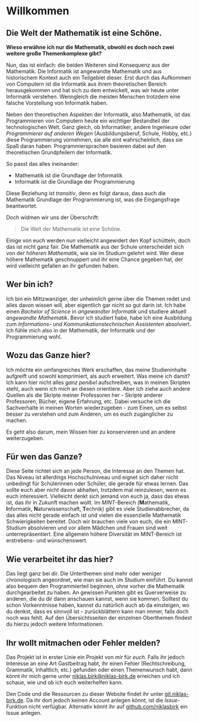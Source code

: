 # Willkommen
## Die Welt der Mathematik ist eine Schöne.

**Wieso erwähne ich nur die Mathematik, obwohl es doch noch zwei weitere große Themenkomplexe gibt?**

Nun, das ist einfach: die beiden Weiteren sind Konsequenz aus der Mathematik.
Die Informatik ist angewandte Mathematik und aus historischem Kontext auch ein Teilgebiet dieser.
Erst durch das Aufkommen von Computern ist die Informatik aus ihrem theoretischen Bereich herausgekommen 
und hat sich zu dem entwickelt, was wir heute unter Informatik verstehen.
Wenngleich die meisten Menschen trotzdem eine falsche Vorstellung von Informatik haben.

Neben den theoretischen Aspekten der Informatik, also Mathematik, ist das Programmieren von Computern heute ein
wichtiger Bestandteil der technologischen Welt.
Ganz gleich, ob Informatiker, andere Ingenieure oder *Programmierer auf anderen Wegen* (Ausbildungsberuf, Schule, Hobby, etc.)
diese Programmierung vornehmen, sie alle eint wahrscheinlich, dass sie Spaß daran haben.
Programmiersprachen basieren dabei auf den theoretischen Grundpfeilern der Informatik.

So passt das alles ineinander:
- Mathematik ist die Grundlage der Informatik
- Informatik ist die Grundlage der Programmierung

Diese Beziehung ist *transitiv*, denn es folgt daraus, dass auch die Mathematik Grundlage der Programmierung ist,
was die Eingangsfrage beantwortet.

Doch widmen wir uns der Überschrift:
> Die Welt der Mathematik ist eine Schöne.

Einige von euch werden nun vielleicht angewidert den Kopf schütteln,
doch das ist nicht ganz fair.
Die Mathematik aus der Schule unterscheidet sich von der *höheren Mathematik*, wie sie im Studium gelehrt wird.
Wer diese höhere Mathematik geschnuppert und ihr eine Chance gegeben hat, der wird vielleicht gefallen an ihr gefunden haben.

## Wer bin ich?
Ich bin ein Mittzwanziger, der unheimlich gerne über die Themen redet und alles davon wissen will, 
aber eigentlich gar nicht so gut darin ist.
Ich habe einen *Bachelor of Science* in *angewandter Informatik* und studiere aktuell *angewandte Mathematik*.
Bevor ich studiert habe, habe ich eine Ausbildung zum *Informations- und Kommunikationstechnischen Assistenten* absolviert.
Ich fühle mich also in der Mathematik, der Informatik und der Programmierung wohl.

## Wozu das Ganze hier?
Ich möchte ein umfangreiches Werk erschaffen, das meine Studieninhalte aufgreift und sowohl komprimiert, als auch erweitert.
Was meine ich damit?
Ich kann hier nicht alles *ganz penibel* aufschreiben, was in meinen Skripten steht, auch wenn ich mich an diesen orientiere.
Aber ich ziehe auch andere Quellen als die Skripte meiner Professoren her - Skripte anderer Professoren, Bücher, eigene Erfahrung, etc.
Dabei versuche ich die Sachverhalte in meinen Worten wiederzugeben - zum Einen, um es selbst besser zu verstehen 
und zum Anderen, um es euch zugänglicher zu machen.

Es geht also darum, mein Wissen hier zu konservieren und an andere weiterzugeben.

## Für wen das Ganze?
Diese Seite richtet sich an jede Person, die Interesse an den Themen hat.
Das Niveau ist allerdings Hochschulniveau und eignet sich daher nicht unbedingt für Schülerinnen oder Schüler, 
die gerade für etwas lernen.
Das sollte euch aber nicht davon abhalten, trotzdem mal reinzulesen, wenn es euch interessiert.
Vielleicht denkt sich jemand von euch ja, dass das etwas ist, das ihr in Zukunft machen wollt.
Im *MINT*-Bereich (**M**athematik, **I**nformatik, **N**aturwissenschaft, **T**echnik) gibt es viele Studienabbrecher,
da das alles nicht gerade einfach ist und vielen die essenzielle Mathematik Schwierigkeiten bereitet.
Doch wir brauchen viele von euch, die ein MINT-Studium absolvieren und vor allem Mädchen und Frauen sind weit unterrepräsentiert.
Eine allgemein höhere Diversität im MINT-Bereich ist erstrebens- und wünschenswert.

## Wie verarbeitet ihr das hier?
Das liegt ganz bei dir.
Die Unterthemen sind mehr oder weniger chronologisch angeordnet, wie man sie auch im Studium einführt.
Du kannst also bequem den Programmierteil beginnen, ohne vorher die Mathematik durchgearbeitet zu haben.
An gewissen Punkten gibt es Querverweise zu anderen, die du dir dann anschauen kannst, wenn sie kommen.
Solltest du schon Vorkenntnisse haben, kannst du natürlich auch ab da einsteigen, wo du denkst, dass es sinnvoll ist - 
zurückblättern kann man immer, falls doch noch was fehlt.
Auf den Übersichtsseiten der einzelnen Oberthemen findest du hierzu jedoch weitere Informationen.

## Ihr wollt mitmachen oder Fehler melden?
Das Projekt ist in erster Linie ein Projekt von *mir* für *euch*.
Falls ihr jedoch Interesse an eine Art Gastbeitrag habt, ihr einen Fehler (Rechtschreibung, Grammatik, Inhaltlich, etc.)
gefunden oder einen Themenwunsch habt, dann könnt ihr mich gerne unter 
[niklas.birk@niklas-birk.de](mailto://niklas.birk@niklas-birk.de) erreichen und ich schaue, 
wie und ob ich euch weiterhelfen kann.

Den Code und die Ressourcen zu dieser Website findet ihr unter [git.niklas-birk.de](https://git.niklas-birk.de/niklas/niklas_birk_book).
Da ihr dort jedoch keinen Account anlegen könnt, ist die *Issue*-Funktion nicht verfügbar.
Alternativ könnt ihr auf [github.com/niklasbirk](https://github.com/niklasbirk/niklas_birk_book) ein Issue anlegen.
